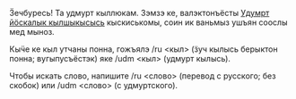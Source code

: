 Ӟечбуресь! Та удмурт кыллюкам. Зэмзэ ке, валэктонъёсты [Удумрт йӧскалык кылшыкысысь](http://udmcorpus.udman.ru) кыскиськомы, соин ик ваньмыз ушъян соослы мед мыноз.

Кыӵе ке кыл утчаны понна, гожъялэ /ru <кыл> (ӟуч кылысь берыктон понна; вугыпусъёстэк) яке /udm <кыл> (удмурт кылысь).

Чтобы искать слово, напишите /ru <слово> (перевод с русского; без скобок) или /udm <слово> (с удмуртского).
